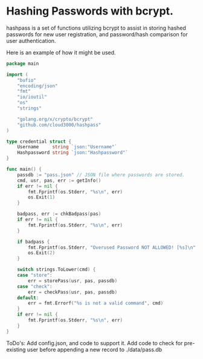 # Hashing Passwords with bcrypt.
 hashpass is a set of functions utilizing bcrypt to assist in storing hashed passwords for new user registration, and password/hash comparison for user authentication.

Here is an example of how it might be used.

```go
package main

import (
	"bufio"
	"encoding/json"
	"fmt"
	"io/ioutil"
	"os"
	"strings"

    "golang.org/x/crypto/bcrypt"
    "github.com/cloud3000/hashpass"
)

type credential struct {
	Username     string `json:"Username"`
	Hashpassword string `json:"Hashpassword"`
}

func main() {
	passdb := "pass.json" // JSON file where passwords are stored.
	cmd, usr, pas, err := getInfo()
	if err != nil {
		fmt.Fprintf(os.Stderr, "%s\n", err)
		os.Exit(1)
	}

	badpass, err := chkBadpass(pas)
	if err != nil {
		fmt.Fprintf(os.Stderr, "%s\n", err)
	}

	if badpass {
		fmt.Fprintf(os.Stderr, "Overused Password NOT ALLOWED! [%s]\n", pas)
		os.Exit(2)
	}

	switch strings.ToLower(cmd) {
	case "store":
		err = storePass(usr, pas, passdb)
	case "check":
		err = checkPass(usr, pas, passdb)
	default:
		err = fmt.Errorf("%s is not a valid command", cmd)
	}
	if err != nil {
		fmt.Fprintf(os.Stderr, "%s\n", err)
	}
}
```
ToDo's: 
Add config.json, and code to support it.
Add code to check for pre-existing user before appending a new record to ./data/pass.db
